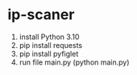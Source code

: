 # ip-scaner

1) install Python 3.10
2) pip install requests
3) pip install pyfiglet
4) run file main.py (python main.py)
